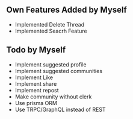 ## Own Features Added by Myself
<ul>
  <li>Implemented Delete Thread</li>
  <li>Implemented Seacrh Feature</li>
</ul>

## Todo by Myself

<ul>
  <li>Implement suggested profile</li>
  <li>Implement suggested communities</li>
  <li>Implement Like</li>
  <li>Implement share</li>
  <li>Implement repost</li>
  
  <li>Make community without clerk</li>
  <li>Use prisma ORM</li>
  <li>Use TRPC/GraphQL instead of REST</li>
</ul>
